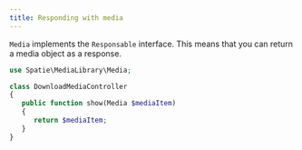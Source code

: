 ```yaml
---
title: Responding with media
---
```


`Media` implements the `Responsable` interface. This means that you can return a media object as a response.

```php
use Spatie\MediaLibrary\Media;

class DownloadMediaController
{
   public function show(Media $mediaItem)
   {
      return $mediaItem;
   }
}
```

